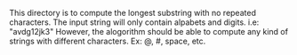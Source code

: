 This directory is to compute the longest substring with no repeated characters. 
The input string will only contain alpabets and digits. i.e: "avdg12jk3"
However, the alogorithm should be able to compute any kind of strings with different characters.
Ex: @, #, space, etc. 

